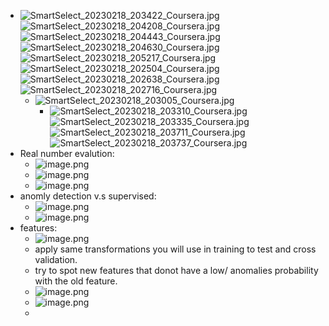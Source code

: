- ![SmartSelect_20230218_203422_Coursera.jpg](../assets/SmartSelect_20230218_203422_Coursera_1676807773999_0.jpg) ![SmartSelect_20230218_204208_Coursera.jpg](../assets/SmartSelect_20230218_204208_Coursera_1676807781510_0.jpg) ![SmartSelect_20230218_204443_Coursera.jpg](../assets/SmartSelect_20230218_204443_Coursera_1676807785729_0.jpg) ![SmartSelect_20230218_204630_Coursera.jpg](../assets/SmartSelect_20230218_204630_Coursera_1676807790331_0.jpg) ![SmartSelect_20230218_205217_Coursera.jpg](../assets/SmartSelect_20230218_205217_Coursera_1676807795230_0.jpg) ![SmartSelect_20230218_202504_Coursera.jpg](../assets/SmartSelect_20230218_202504_Coursera_1676807800375_0.jpg) ![SmartSelect_20230218_202638_Coursera.jpg](../assets/SmartSelect_20230218_202638_Coursera_1676807804632_0.jpg) ![SmartSelect_20230218_202716_Coursera.jpg](../assets/SmartSelect_20230218_202716_Coursera_1676807809081_0.jpg)
	- ![SmartSelect_20230218_203005_Coursera.jpg](../assets/SmartSelect_20230218_203005_Coursera_1676807816058_0.jpg)
		- ![SmartSelect_20230218_203310_Coursera.jpg](../assets/SmartSelect_20230218_203310_Coursera_1676807820830_0.jpg) ![SmartSelect_20230218_203335_Coursera.jpg](../assets/SmartSelect_20230218_203335_Coursera_1676807830503_0.jpg) ![SmartSelect_20230218_203711_Coursera.jpg](../assets/SmartSelect_20230218_203711_Coursera_1676807837362_0.jpg) ![SmartSelect_20230218_203737_Coursera.jpg](../assets/SmartSelect_20230218_203737_Coursera_1676807842596_0.jpg)
- Real number evalution:
	- ![image.png](../assets/image_1676812477825_0.png)
	- ![image.png](../assets/image_1676812633992_0.png)
	- ![image.png](../assets/image_1676812779022_0.png)
- anomly detection v.s supervised:
	- ![image.png](../assets/image_1676812979466_0.png)
	- ![image.png](../assets/image_1676813083872_0.png)
- features:
	- ![image.png](../assets/image_1676813330266_0.png)
	- apply same transformations you will use in training to test and cross validation.
	- try to spot new features that donot have a low/ anomalies probability with the old feature.
	- ![image.png](../assets/image_1676814098572_0.png)
	- ![image.png](../assets/image_1676814131889_0.png)
	-